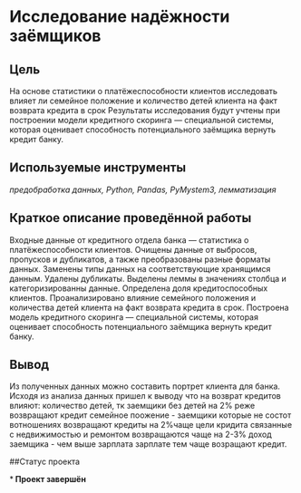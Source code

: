 # Исследование надёжности заёмщиков


## Цель

На основе статистики о платёжеспособности клиентов исследовать влияет ли семейное положение и количество детей клиента на факт возврата кредита в срок
Результаты исследования будут учтены при построении модели кредитного скоринга — специальной системы, которая оценивает способность потенциального заёмщика вернуть кредит банку.

## Используемые инструменты
*предобработка данных, Python, Pandas, PyMystem3, лемматизация*


## Краткое описание проведённой работы

Входные данные от кредитного отдела банка — статистика о платёжеспособности клиентов. Очищены данные от выбросов, пропусков и дубликатов, а также преобразованы разные форматы данных. Заменены типы данных на соответствующие хранящимся данным. Удалены дубликаты. Выделены леммы в значениях столбца и категоризированны данные. Определена доля кредитоспособных клиентов. Проанализировано влияние семейного положения и количества детей клиента на факт возврата кредита в срок. Построена модель кредитного скоринга — специальной системы, которая оценивает способность потенциального заёмщика вернуть кредит банку.


## Вывод 

Из полученных данных можно составить портрет клиента для банка. Исходя из анализа данных пришел к выводу что на возврат кредитов влияют: количество детей, тк заемщики без детей на 2% реже возвращают кредит семейное поожение - заемщики которые не состот вотношениях возвращают кредиты на 2%чаще цели кридита связанные с недвижимостью и ремонтом возвращаются чаще на 2-3% доход заемщика - чем выше зарплата зарплате тем чаще возращают кредит.

##Статус проекта

*<b> Проект завершён </b>
